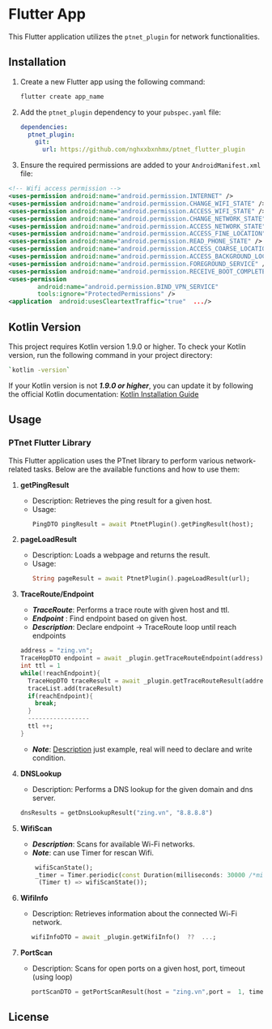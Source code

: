 # Flutter App

This Flutter application utilizes the `ptnet_plugin` for network functionalities.

## Installation

1. Create a new Flutter app using the following command:
    ```bash
    flutter create app_name
    ```

2. Add the `ptnet_plugin` dependency to your `pubspec.yaml` file:
    ```yaml
    dependencies:
      ptnet_plugin:
        git:
          url: https://github.com/nghxxbxnhmx/ptnet_flutter_plugin
    ```

3. Ensure the required permissions are added to your `AndroidManifest.xml` file:
```xml
<!-- Wifi access permission -->
<uses-permission android:name="android.permission.INTERNET" />
<uses-permission android:name="android.permission.CHANGE_WIFI_STATE" />
<uses-permission android:name="android.permission.ACCESS_WIFI_STATE" />
<uses-permission android:name="android.permission.CHANGE_NETWORK_STATE" />
<uses-permission android:name="android.permission.ACCESS_NETWORK_STATE" />
<uses-permission android:name="android.permission.ACCESS_FINE_LOCATION" />
<uses-permission android:name="android.permission.READ_PHONE_STATE" />
<uses-permission android:name="android.permission.ACCESS_COARSE_LOCATION" />
<uses-permission android:name="android.permission.ACCESS_BACKGROUND_LOCATION" />
<uses-permission android:name="android.permission.FOREGROUND_SERVICE" />
<uses-permission android:name="android.permission.RECEIVE_BOOT_COMPLETED" />
<uses-permission
        android:name="android.permission.BIND_VPN_SERVICE"
        tools:ignore="ProtectedPermissions" />
<application  android:usesCleartextTraffic="true"  .../>
```
## Kotlin Version

This project requires Kotlin version 1.9.0 or higher. To check your Kotlin version, run the following command in your project directory:
```bash
`kotlin -version` 
```
If your Kotlin version is not ***1.9.0 or higher***, you can update it by following the official Kotlin documentation: [Kotlin Installation Guide](https://kotlinlang.org/docs/getting-started.html#install-kotlin)


## Usage

### PTnet Flutter Library

This Flutter application uses the PTnet library to perform various network-related tasks. Below are the available functions and how to use them:

1. **getPingResult**
   - Description: Retrieves the ping result for a given host.
   - Usage:
     ```dart
     PingDTO pingResult = await PtnetPlugin().getPingResult(host);
     ```

2. **pageLoadResult**
   - Description: Loads a webpage and returns the result.
   - Usage:
     ```dart
     String pageResult = await PtnetPlugin().pageLoadResult(url);
     ```

3. **TraceRoute/Endpoint**
   - ***TraceRoute***: Performs a trace route with given host and ttl.
   - ***Endpoint***   : Find endpoint based on given host.
   - ***Description***: Declare endpoint -> TraceRoute loop until reach endpoints
   ```dart
   address = "zing.vn";
   TraceHopDTO endpoint = await _plugin.getTraceRouteEndpoint(address) ?? ...;
   int ttl = 1
   while(!reachEndpoint){
     TraceHopDTO traceResult = await _plugin.getTraceRouteResult(address,ttl) ?? ...
     traceList.add(traceResult)
     if(reachEndpoint){
       break;
     }
     -----------------
     ttl ++;
   }
   ```
   - ***Note***:  <u>Description</u>  just example, real will need to declare and write condition.

4. **DNSLookup**
   - Description: Performs a DNS lookup for the given domain and dns server.
   ```dart
   dnsResults = getDnsLookupResult("zing.vn", "8.8.8.8")
   ```

5. **WifiScan**
   - ***Description***: Scans for available Wi-Fi networks.
   - ***Note***: can use Timer for rescan Wifi.
   ```dart
       wifiScanState();
       _timer = Timer.periodic(const Duration(milliseconds: 30000 /*milliseconds*/),
        (Timer t) => wifiScanState());
   ```

6. **WifiInfo**
   - Description: Retrieves information about the connected Wi-Fi network.
   ```dart
      wifiInfoDTO = await _plugin.getWifiInfo()  ??  ...;
   ```

7. **PortScan**
   - Description: Scans for open ports on a given host, port, timeout (using loop)
   ```dart
      portScanDTO = getPortScanResult(host = "zing.vn",port =  1, timeout = 80 /*recommend*/)  ??  ...;
   ```

## License
